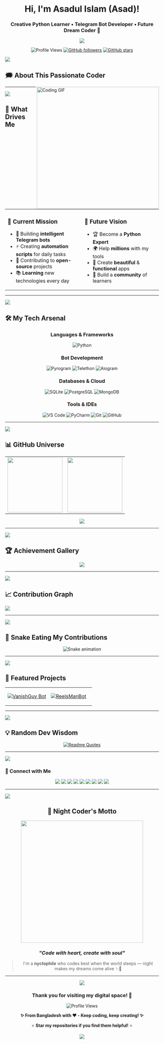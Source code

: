 <h1 align="center">Hi, I'm Asadul Islam (Asad)!</h1>
<h3 align="center">Creative Python Learner • Telegram Bot Developer • Future Dream Coder 💫</h3>

<p align="center">
  <img src="https://readme-typing-svg.demolab.com?font=Fira+Code&size=22&pause=1000&color=F75C7E&center=true&vCenter=true&width=600&lines=I+love+creating+cool+things+with+Python;Bots%2C+Scripts%2C+Fun+Tools+%F0%9F%94%A5;Always+learning%2C+always+growing!+%F0%9F%8E%93" />
</p>

<div align="center">

![Profile Views](https://komarev.com/ghpvc/?username=asadofc&style=for-the-badge&color=blueviolet)
[![GitHub followers](https://img.shields.io/github/followers/asadofc?style=for-the-badge&color=orange)](https://github.com/asadofc)
[![GitHub stars](https://img.shields.io/github/stars/asadofc?style=for-the-badge&color=yellow)](https://github.com/asadofc)

</div>

<img src="https://user-images.githubusercontent.com/73097560/115834477-dbab4500-a447-11eb-908a-139a6edaec5c.gif">

## 🗯️ About This Passionate Coder

<img align="right" alt="Coding GIF" width="400" src="https://user-images.githubusercontent.com/74038190/229223263-cf2e4b07-2615-4f87-9c38-e37600f8381a.gif">

---

<img src="https://user-images.githubusercontent.com/73097560/115834477-dbab4500-a447-11eb-908a-139a6edaec5c.gif">

## 🎯 What Drives Me

<table>
<tr>
<td width="50%">

### 🚀 Current Mission
- 🤖 Building **intelligent Telegram bots**
- ⚡ Creating **automation scripts** for daily tasks
- 🌟 Contributing to **open-source** projects
- 📚 **Learning** new technologies every day

</td>
<td width="50%">

### 💫 Future Vision
- 🏆 Become a **Python Expert**
- 🌍 Help **millions** with my tools
- 🎨 Create **beautiful** & **functional** apps
- 🤝 Build a **community** of learners

</td>
</tr>
</table>

---

<img src="https://user-images.githubusercontent.com/73097560/115834477-dbab4500-a447-11eb-908a-139a6edaec5c.gif">

## 🛠️ My Tech Arsenal

<div align="center">

### Languages & Frameworks
![Python](https://img.shields.io/badge/Python-FFD43B?style=for-the-badge&logo=python&logoColor=blue)

### Bot Development
![Pyrogram](https://img.shields.io/badge/Pyrogram-2CA5E0?style=for-the-badge&logo=telegram&logoColor=white)
![Telethon](https://img.shields.io/badge/Telethon-0088cc?style=for-the-badge&logo=telegram&logoColor=white)
![Aiogram](https://img.shields.io/badge/Aiogram-blue?style=for-the-badge&logo=python&logoColor=white)

### Databases & Cloud
![SQLite](https://img.shields.io/badge/SQLite-07405E?style=for-the-badge&logo=sqlite&logoColor=white)
![PostgreSQL](https://img.shields.io/badge/PostgreSQL-316192?style=for-the-badge&logo=postgresql&logoColor=white)
![MongoDB](https://img.shields.io/badge/MongoDB-4EA94B?style=for-the-badge&logo=mongodb&logoColor=white)

### Tools & IDEs
![VS Code](https://img.shields.io/badge/VS%20Code-0078d4?style=for-the-badge&logo=visual-studio-code&logoColor=white)
![PyCharm](https://img.shields.io/badge/PyCharm-143?style=for-the-badge&logo=pycharm&logoColor=black&color=black&labelColor=green)
![Git](https://img.shields.io/badge/Git-F05032?style=for-the-badge&logo=git&logoColor=white)
![GitHub](https://img.shields.io/badge/GitHub-100000?style=for-the-badge&logo=github&logoColor=white)

</div>

---

<img src="https://user-images.githubusercontent.com/73097560/115834477-dbab4500-a447-11eb-908a-139a6edaec5c.gif">

## 📊 GitHub Universe

<div align="center">
<table>
<tr>
<td>
<img src="https://github-readme-stats.vercel.app/api?username=asadofc&show_icons=true&count_private=true&theme=radical&hide_border=true&bg_color=0D1117&title_color=F85D7F&icon_color=F8D866&text_color=FFFFFF" height="180"/>
</td>
<td>
<img src="https://github-readme-streak-stats.herokuapp.com?user=asadofc&theme=radical&hide_border=true&background=0D1117&stroke=F85D7F&ring=F85D7F&fire=F8D866&currStreakLabel=FFFFFF&sideLabels=FFFFFF&currStreakNum=FFFFFF&sideNums=FFFFFF" height="180"/>
</td>
</tr>
</table>

<img src="https://github-readme-stats.vercel.app/api/top-langs/?username=asadofc&layout=compact&theme=radical&hide_border=true&bg_color=0D1117&title_color=F85D7F&text_color=FFFFFF&langs_count=10" />

</div>

---

<img src="https://user-images.githubusercontent.com/73097560/115834477-dbab4500-a447-11eb-908a-139a6edaec5c.gif">

## 🏆 Achievement Gallery

<div align="center">
  
<img src="https://github-profile-trophy.vercel.app/?username=asadofc&theme=radical&no-frame=true&no-bg=true&margin-w=4&row=2&column=4" />

</div>

---

<img src="https://user-images.githubusercontent.com/73097560/115834477-dbab4500-a447-11eb-908a-139a6edaec5c.gif">

## 📈 Contribution Graph

<img src="https://github-readme-activity-graph.vercel.app/graph?username=asadofc&custom_title=Asad's%20Contribution%20Graph&bg_color=0D1117&color=F85D7F&line=F8D866&point=FFFFFF&area=true&hide_border=true" />

---

<img src="https://user-images.githubusercontent.com/73097560/115834477-dbab4500-a447-11eb-908a-139a6edaec5c.gif">

## 🐍 Snake Eating My Contributions

<div align="center">
  
![Snake animation](https://raw.githubusercontent.com/asadofc/asadofc/output/github-contribution-grid-snake-dark.svg)

</div>

---

<img src="https://user-images.githubusercontent.com/73097560/115834477-dbab4500-a447-11eb-908a-139a6edaec5c.gif">

## 🌟 Featured Projects

<div align="center">
<table>
<tr>
<td width="50%">

[![VanishGuy Bot](https://github-readme-stats.vercel.app/api/pin/?username=asadofc&repo=vanishguy-bot&theme=radical&hide_border=true&bg_color=0D1117&title_color=F85D7F&text_color=FFFFFF&icon_color=F8D866)](https://github.com/asadofc/vanishguy-bot)

</td>
<td width="50%">

[![ReelsManBot](https://github-readme-stats.vercel.app/api/pin/?username=asadofc&repo=reelsman-bot&theme=radical&hide_border=true&bg_color=0D1117&title_color=F85D7F&text_color=FFFFFF&icon_color=F8D866)](https://github.com/asadofc/reelsman-bot)

</td>
</tr>
</table>
</div>

---

<img src="https://user-images.githubusercontent.com/73097560/115834477-dbab4500-a447-11eb-908a-139a6edaec5c.gif">

## 💡 Random Dev Wisdom

<div align="center">

[![Readme Quotes](https://quotes-github-readme.vercel.app/api?type=horizontal&theme=radical&border=true)](https://github.com/piyushsuthar/github-readme-quotes)

</div>

---

<img src="https://user-images.githubusercontent.com/73097560/115834477-dbab4500-a447-11eb-908a-139a6edaec5c.gif">

### 💌 Connect with Me

<p align="center">
  <a href="https://t.me/asad_ofc"><img src="https://img.shields.io/badge/Telegram-2CA5E0?style=for-the-badge&logo=telegram&logoColor=white" /></a>
  <a href="mailto:mr.asadul.islam00@gmail.com"><img src="https://img.shields.io/badge/Gmail-D14836?style=for-the-badge&logo=gmail&logoColor=white" /></a>
  <a href="https://youtube.com/@asad_ofc"><img src="https://img.shields.io/badge/YouTube-FF0000?style=for-the-badge&logo=youtube&logoColor=white" /></a>
  <a href="https://instagram.com/aasad_ofc"><img src="https://img.shields.io/badge/Instagram-E4405F?style=for-the-badge&logo=instagram&logoColor=white" /></a>
  <a href="https://tiktok.com/@asad_ofc"><img src="https://img.shields.io/badge/TikTok-000000?style=for-the-badge&logo=tiktok&logoColor=white" /></a>
  <a href="https://x.com/asad_ofc"><img src="https://img.shields.io/badge/X-000000?style=for-the-badge&logo=twitter&logoColor=white" /></a>
  <a href="https://facebook.com/aasad.ofc"><img src="https://img.shields.io/badge/Facebook-1877F2?style=for-the-badge&logo=facebook&logoColor=white" /></a>
  <a href="https://www.threads.net/@aasad_ofc"><img src="https://img.shields.io/badge/Threads-000000?style=for-the-badge&logo=threads&logoColor=white" /></a>
  <a href="https://discord.com/users/1067999831416635473"><img src="https://img.shields.io/badge/Discord-asad__ofc-5865F2?style=for-the-badge&logo=discord&logoColor=white" /></a>
</p>

---

<img src="https://user-images.githubusercontent.com/73097560/115834477-dbab4500-a447-11eb-908a-139a6edaec5c.gif">

<div align="center">

## 🌙 Night Coder's Motto

<img src="https://user-images.githubusercontent.com/74038190/212284158-e840e285-664b-44d7-b79b-e264b5e54825.gif" width="400">

### *"Code with heart, create with soul"*

> I'm a **nyctophile** who codes best when the world sleeps — night makes my dreams come alive ✨🌌

</div>

---

<div align="center">

<img src="https://user-images.githubusercontent.com/73097560/115834477-dbab4500-a447-11eb-908a-139a6edaec5c.gif">

### Thank you for visiting my digital space! 🚀

<img src="https://komarev.com/ghpvc/?username=asadofc&label=Profile+Views&color=blueviolet&style=for-the-badge" alt="Profile Views" />

**✨ From Bangladesh with ❤️ - Keep coding, keep creating! ✨**

⭐️ **Star my repositories if you find them helpful!** ⭐️

<img src="https://user-images.githubusercontent.com/73097560/115834477-dbab4500-a447-11eb-908a-139a6edaec5c.gif">

</div>